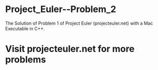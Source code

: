 Project_Euler--Problem_2
========================

The Solution of Problem 1 of Project Euler (projecteuler.net) with a Mac Executable in C++.

Visit projecteuler.net for more problems
========================================
